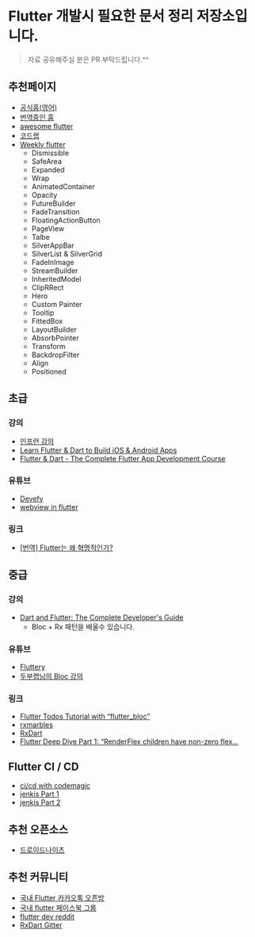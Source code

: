 # Flutter 개발시 필요한 문서 정리 저장소입니다. 

> 자료 공유해주실 분은 PR 부탁드립니다.^^

## 추천페이지
- [공식홈(영어)](https://flutter.dev/)
- [번역중인 홈](http://flutter-kr.io)
- [awesome flutter](https://github.com/Solido/awesome-flutter)
- [코드랩](https://flutter.dev/docs/codelabs)
- [Weekly flutter](https://www.youtube.com/watch?v=lkF0TQJO0bA&list=PLOU2XLYxmsIL0pH0zWe_ZOHgGhZ7UasUE)
  - Dismissible
  - SafeArea
  - Expanded
  - Wrap
  - AnimatedContainer
  - Opacity
  - FutureBuilder
  - FadeTransition
  - FloatingActionButton
  - PageView
  - Talbe
  - SilverAppBar
  - SilverList & SilverGrid
  - FadeInImage
  - StreamBuilder
  - InheritedModel
  - ClipRRect
  - Hero
  - Custom Painter
  - Tooltip
  - FittedBox
  - LayoutBuilder
  - AbsorbPointer
  - Transform
  - BackdropFilter
  - Align
  - Positioned

## 초급

### 강의
- [인프런 강의](https://www.inflearn.com/course/flutter-%EC%9E%85%EB%AC%B8/)
- [Learn Flutter & Dart to Build iOS & Android Apps](https://www.udemy.com/learn-flutter-dart-to-build-ios-android-apps/)
- [Flutter & Dart - The Complete Flutter App Development Course](https://www.udemy.com/flutter-dart-the-complete-flutter-app-development-course/)

### 유튜브
- [Devefy](https://www.youtube.com/channel/UC9dwxEAvy-zCMAS7rdox46w)
- [webview in flutter](https://youtu.be/RA-vLF_vnng)
  
### 링크
- [[번역] Flutter는 왜 혁명적인가?](https://medium.com/@dan_kim/%EB%B2%88%EC%97%AD-flutter%EB%8A%94-%EC%99%9C-%ED%98%81%EB%AA%85%EC%A0%81%EC%9D%B8%EA%B0%80-967c1dfcc5a9)

## 중급

### 강의
- [Dart and Flutter: The Complete Developer's Guide](https://www.udemy.com/dart-and-flutter-the-complete-developers-guide)
  - Bloc + Rx 패턴을 배울수 있습니다. 

### 유튜브
- [Fluttery](https://www.youtube.com/channel/UCtWyVkPpb8An90SNDTNF0Pg)
- [두부랩님의 Bloc 강의](https://www.youtube.com/watch?v=lQhrMGNXKL0)

### 링크
- [Flutter Todos Tutorial with “flutter_bloc”](https://medium.com/flutter-community/flutter-todos-tutorial-with-flutter-bloc-d9dd833f9df3)
- [rxmarbles](https://rxmarbles.com/)
- [RxDart](https://www.burkharts.net/apps/blog/rxdart-magical-transformations-of-streams/)
- [Flutter Deep Dive Part 1: “RenderFlex children have non-zero flex…](https://medium.com/flutter-community/flutter-deep-dive-part-1-renderflex-children-have-non-zero-flex-e25ffcf7c272)

## Flutter CI / CD
- [ci/cd with codemagic](https://youtu.be/GsQ5MHHVNqQ)
- [jenkis Part 1](https://medium.com/@sudhanshu0203/tales-from-a-n00b-ci-for-flutter-using-jenkins-and-docker-episode-1-8673bd1f578e)
- [jenkis Part 2](https://medium.com/@sudhanshu0203/tales-from-a-n00b-ci-for-flutter-using-jenkins-and-docker-episode-2-30ce894c93cc)

## 추천 오픈소스
- [드로이드나이츠](https://github.com/droidknights/DroidKnights-Festival-2019-flutter)

## 추천 커뮤니티
- [국내 Flutter 카카오톡 오픈방](https://open.kakao.com/o/gsshoXJ)
- [국내 flutter 페이스북 그룹](https://www.facebook.com/groups/flutterkorea/)
- [flutter dev reddit](https://www.reddit.com/r/FlutterDev/)
- [RxDart Gitter](https://gitter.im/rxdart/Lobby)
